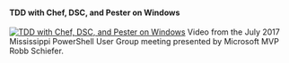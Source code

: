 ﻿#### TDD with Chef, DSC, and Pester on Windows

[![TDD with Chef, DSC, and Pester on Windows](https://i4.ytimg.com/vi/GPYWsuJJRs0/hqdefault.jpg "TDD with Chef, DSC, and Pester on Windows")](https://www.youtube.com/watch?v=GPYWsuJJRs0)
Video from the July 2017 Mississippi PowerShell User Group meeting presented by Microsoft MVP Robb Schiefer.


